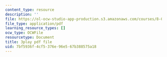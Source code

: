 ```yaml
---
content_type: resource
description: ''
file: https://ol-ocw-studio-app-production.s3.amazonaws.com/courses/8-01sc-classical-mechanics-fall-2016/7bf5936f4cf5376e96e567b388575a18_xh_LCHvzp-Q.pdf
file_type: application/pdf
learning_resource_types: []
ocw_type: OCWFile
resourcetype: Document
title: 3play pdf file
uid: 7bf5936f-4cf5-376e-96e5-67b388575a18
---
```

